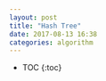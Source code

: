 ```yaml
---
layout: post
title: "Hash Tree"
date: 2017-08-13 16:38
categories: algorithm
---
```


* TOC
{:toc}


